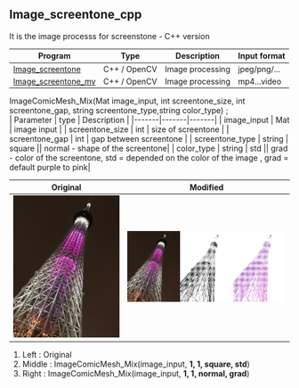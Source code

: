Image_screentone_cpp
-
It is the image processs for screenstone - C++ version

| Program | Type | Description | Input format |
|-------|-------|-------|-------|
| [Image_screentone](https://github.com/JIK-JHONG/side_project/blob/main/Image_screentone_cpp/Image_screentone.cpp) | C++ / OpenCV |Image processing | jpeg/png/... |
| [Image_screentone_mv](https://github.com/JIK-JHONG/side_project/blob/main/Image_screentone_cpp/Image_screentone_mv.cpp) | C++ / OpenCV |Image processing | mp4...video|

ImageComicMesh_Mix(Mat image_input, int screentone_size, int screentone_gap, string screentone_type,string color_type) ;  
| Parameter | type | Description |
|-------|-------|-------|
| image_input | Mat | image input |
| screentone_size | int | size of screentone  |
| screentone_gap | int | gap between screentone |
| screentone_type | string | square || normal - shape of the screentone|
| color_type | string | std || grad - color of the screentone, std = depended on the color of the image , grad = default purple to pink|


| Original | Modified |
|-------|-------|
| ![Original](https://github.com/JIK-JHONG/side_project/blob/main/Image_screentone_cpp/sky_tree_tokyo.jpeg) | ![Original](https://github.com/JIK-JHONG/side_project/blob/main/Image_screentone_cpp/image_compare_set.jpeg) |

1. Left : Original
2. Middle :   ImageComicMesh_Mix(image_input, **1, 1, square, std**) 
3. Right :    ImageComicMesh_Mix(image_input, **1, 1, normal, grad**)

